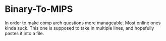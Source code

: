 # Binary-To-MIPS
In order to make comp arch questions more manageable.
Most online ones kinda suck. This one is supposed to take in multiple lines, and hopefully pastes it into a file.
